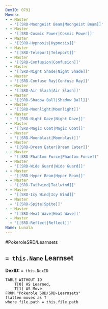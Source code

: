 ```yaml
---
DexID: 0791
Moves:
- - Master
  - '[[SRD-Moongeist Beam|Moongeist Beam]]'
- - Master
  - '[[SRD-Cosmic Power|Cosmic Power]]'
- - Master
  - '[[SRD-Hypnosis|Hypnosis]]'
- - Master
  - '[[SRD-Teleport|Teleport]]'
- - Master
  - '[[SRD-Confusion|Confusion]]'
- - Master
  - '[[SRD-Night Shade|Night Shade]]'
- - Master
  - '[[SRD-Confuse Ray|Confuse Ray]]'
- - Master
  - '[[SRD-Air Slash|Air Slash]]'
- - Master
  - '[[SRD-Shadow Ball|Shadow Ball]]'
- - Master
  - '[[SRD-Moonlight|Moonlight]]'
- - Master
  - '[[SRD-Night Daze|Night Daze]]'
- - Master
  - '[[SRD-Magic Coat|Magic Coat]]'
- - Master
  - '[[SRD-Moonblast|Moonblast]]'
- - Master
  - '[[SRD-Dream Eater|Dream Eater]]'
- - Master
  - '[[SRD-Phantom Force|Phantom Force]]'
- - Master
  - '[[SRD-Wide Guard|Wide Guard]]'
- - Master
  - '[[SRD-Hyper Beam|Hyper Beam]]'
- - Master
  - '[[SRD-Tailwind|Tailwind]]'
- - Master
  - '[[SRD-Icy Wind|Icy Wind]]'
- - Master
  - '[[SRD-Spite|Spite]]'
- - Master
  - '[[SRD-Heat Wave|Heat Wave]]'
- - Master
  - '[[SRD-Reflect|Reflect]]'
Name: Lunala
---
```


#PokeroleSRD/Learnsets

## `= this.Name` Learnset

**DexID:** `= this.DexID`

```dataview
TABLE WITHOUT ID
    T[0] AS Learned,
    T[1] AS Move
FROM "Pokerole SRD/SRD-Learnsets"
flatten moves as T
where file.path = this.file.path
```
